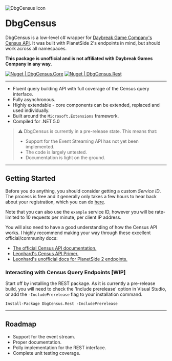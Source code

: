 <img title="DbgCensus Icon" alt="DbgCensus Icon" src="https://github.com/carlst99/DbgCensus/blob/main/Assets/Icon_128.png?raw=true" align="left" />

# DbgCensus

DbgCensus is a low-level c# wrapper for [Daybreak Game Company's Census API](https://census.daybreakgames.com). It was built with PlanetSide 2's endpoints in mind, but should work across all namespaces.

**This package is unofficial and is not affiliated with Daybreak Games Company in any way.**

[![Nuget | DbgCensus.Core](https://img.shields.io/nuget/v/DbgCensus.Core?label=DbgCensus.Core)](https://www.nuget.org/packages/DbgCensus.Core)
[![Nuget | DbgCensus.Rest](https://img.shields.io/nuget/v/DbgCensus.Rest?label=DbgCensus.Rest)](https://www.nuget.org/packages/DbgCensus.Rest)

***

- Fluent query building API with full coverage of the Census query interface.
- Fully asynchronous.
- Highly extendable - core components can be extended, replaced and used individually.
- Built around the `Microsoft.Extensions` framework.
- Compiled for .NET 5.0

> :warning: DbgCensus is currently in a pre-release state. This means that:
> - Support for the Event Streaming API has not yet been implemented.
> - The code is largely untested.
> - Documentation is light on the ground.

***

## Getting Started

Before you do anything, you should consider getting a custom *Service ID*. The process is free and it generally only takes a few hours to hear back about your registration, which you can do [here](https://census.daybreakgames.com/#devSignup).

Note that you can also use the `example` service ID, however you will be rate-limited to 10 requests per minute, per client IP address.

You will also need to have a good understanding of how the Census API works. I highly recommend making your way through these excellent official/community docs:
- [The official Census API documentation.](https://census.daybreakgames.com)
- [Leonhard's Census API Primer.](https://github.com/leonhard-s/auraxium/wiki/Census-API-Primer)
- [Leonhard's unofficial docs for PlanetSide 2 endpoints.](https://ps2-api-docs.readthedocs.io/en/latest/openapi.html)

### Interacting with Census Query Endpoints [WIP]

Start off by installing the REST package. As it is currently a pre-release build, you will need to check the 'Include prerelease' option in Visual Studio, or add the `-IncludePrerelease` flag to your installation command.

```
Install-Package DbgCensus.Rest -IncludePrerelease
```

***

## Roadmap

- Support for the event stream.
- Proper documentation.
- Polly implementation for the REST interface.
- Complete unit testing coverage.